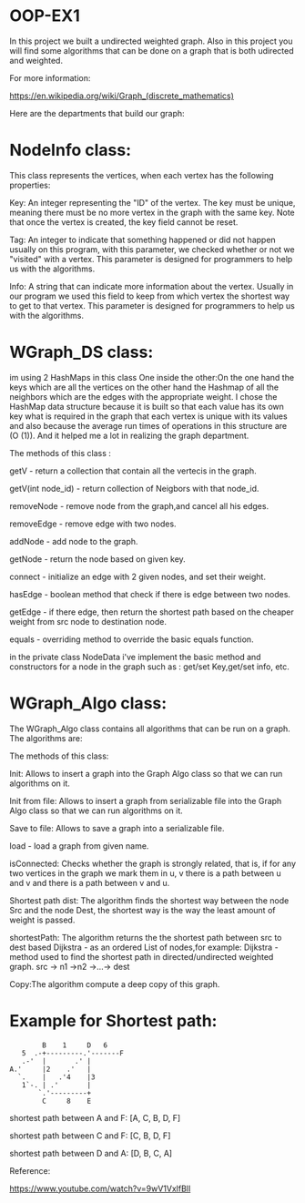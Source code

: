 # OOP-EX1

In this project we built a undirected weighted graph. Also in this project you will find some algorithms that can be done on a graph that is both udirected and weighted.

For more information:

https://en.wikipedia.org/wiki/Graph_(discrete_mathematics)

Here are the departments that build our graph:

# NodeInfo class:
This class represents the vertices, when each vertex has the following properties:

Key: An integer representing the "ID" of the vertex. The key must be unique, meaning there must be no more vertex in the graph with the same key. Note that once the vertex is created, the key field cannot be reset.

Tag: An integer to indicate that something happened or did not happen usually on this program, with this parameter, we checked whether or not we "visited" with a vertex. This parameter is designed for programmers to help us with the algorithms.

Info: A string that can indicate more information about the vertex. Usually in our program we used this field to keep from which vertex the shortest way to get to that vertex. This parameter is designed for programmers to help us with the algorithms.

# WGraph_DS class:

 im using 2 HashMaps in this class One inside the other:On the one hand the keys which are all the vertices on the other hand the Hashmap of all the neighbors which are the edges with the appropriate weight.
 I chose the HashMap data structure because it is built so that each value has its own key what is required in the graph that each vertex is unique with its    values and also because the average run times of operations in this structure are (O (1)).
 And it helped me a lot in realizing the graph department.
 
The methods of this class  :

getV - return a collection that contain all the vertecis in the graph.

getV(int node_id) - return collection of Neigbors with that node_id.

removeNode - remove node from the graph,and cancel all his edges.

removeEdge - remove edge with two nodes.

addNode - add node to the graph.

getNode - return the node based on given key.

connect - initialize an edge with 2 given nodes, and set their weight.

hasEdge - boolean method that check if there is edge between two nodes.

getEdge - if there edge, then return the shortest path based on the cheaper weight from src node to destination node.

equals - overriding method to override the basic equals function.

in the private class NodeData i've implement the basic method and constructors for a node in the graph such as : get/set Key,get/set info, etc.


# WGraph_Algo class:
The WGraph_Algo class contains all algorithms that can be run on a graph. The algorithms are:

The methods of this class:

Init: Allows to insert a graph into the Graph Algo class so that we can run algorithms on it.

Init from file: Allows to insert a graph from serializable file into the Graph Algo class so that we can run algorithms on it.

Save to file: Allows to save a graph into a serializable file.

load - load a graph from given name.

isConnected: Checks whether the graph is strongly related, that is, if for any two vertices in the graph we mark them in u, v there is a path between u and v and there is a path between v and u.

Shortest path dist: The algorithm finds the shortest way between the node Src and the node Dest, the shortest way is the way the least amount of weight is passed.

shortestPath: The algorithm returns the the shortest path between src to dest based Dijkstra - as an ordered List of nodes,for example:
Dijkstra - method used to find the shortest path in directed/undirected weighted graph.
src -> n1 ->n2 ->...-> dest

Copy:The algorithm compute a deep copy of this graph.


# Example for Shortest path:
            B    1     D   6
       5  .-+---------.'-------F
       .-'  |       .' |
    A.'     |2    .'   |
      `.    |   .'4    |3
       1`-. | .'       |
           `.'---------+
            C     8    E
shortest path between A and F: [A, C, B, D, F]

shortest path between C and F: [C, B, D, F]

shortest path between D and A: [D, B, C, A]

Reference:

https://www.youtube.com/watch?v=9wV1VxlfBlI

